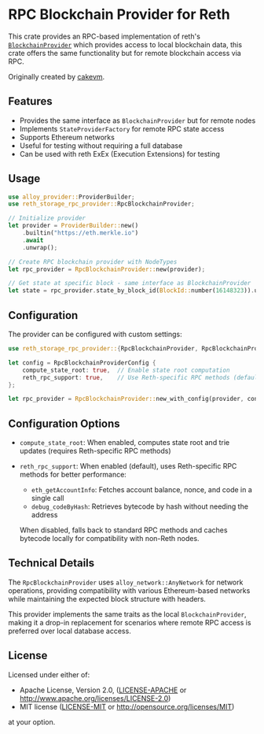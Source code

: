 # RPC Blockchain Provider for Reth

This crate provides an RPC-based implementation of reth's [`BlockchainProvider`](../provider/src/providers/blockchain_provider.rs) which provides access to local blockchain data, this crate offers the same functionality but for remote blockchain access via RPC.

Originally created by [cakevm](https://github.com/cakevm/alloy-reth-provider).

## Features

- Provides the same interface as `BlockchainProvider` but for remote nodes
- Implements `StateProviderFactory` for remote RPC state access
- Supports Ethereum networks
- Useful for testing without requiring a full database
- Can be used with reth ExEx (Execution Extensions) for testing

## Usage

```rust
use alloy_provider::ProviderBuilder;
use reth_storage_rpc_provider::RpcBlockchainProvider;

// Initialize provider
let provider = ProviderBuilder::new()
    .builtin("https://eth.merkle.io")
    .await
    .unwrap();

// Create RPC blockchain provider with NodeTypes
let rpc_provider = RpcBlockchainProvider::new(provider);

// Get state at specific block - same interface as BlockchainProvider
let state = rpc_provider.state_by_block_id(BlockId::number(16148323)).unwrap();
```

## Configuration

The provider can be configured with custom settings:

```rust
use reth_storage_rpc_provider::{RpcBlockchainProvider, RpcBlockchainProviderConfig};

let config = RpcBlockchainProviderConfig {
    compute_state_root: true,  // Enable state root computation
    reth_rpc_support: true,    // Use Reth-specific RPC methods (default: true)
};

let rpc_provider = RpcBlockchainProvider::new_with_config(provider, config);
```

## Configuration Options

- `compute_state_root`: When enabled, computes state root and trie updates (requires Reth-specific RPC methods)
- `reth_rpc_support`: When enabled (default), uses Reth-specific RPC methods for better performance:
  - `eth_getAccountInfo`: Fetches account balance, nonce, and code in a single call
  - `debug_codeByHash`: Retrieves bytecode by hash without needing the address
  
  When disabled, falls back to standard RPC methods and caches bytecode locally for compatibility with non-Reth nodes.

## Technical Details

The `RpcBlockchainProvider` uses `alloy_network::AnyNetwork` for network operations, providing compatibility with various Ethereum-based networks while maintaining the expected block structure with headers.

This provider implements the same traits as the local `BlockchainProvider`, making it a drop-in replacement for scenarios where remote RPC access is preferred over local database access.

## License

Licensed under either of:

- Apache License, Version 2.0, ([LICENSE-APACHE](LICENSE-APACHE) or http://www.apache.org/licenses/LICENSE-2.0)
- MIT license ([LICENSE-MIT](LICENSE-MIT) or http://opensource.org/licenses/MIT)

at your option.
